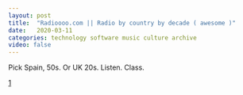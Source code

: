 ```yaml
---
layout: post
title:  "Radioooo.com || Radio by country by decade ( awesome )"
date:   2020-03-11
categories: technology software music culture archive
video: false
---
```


Pick Spain, 50s.   Or UK 20s.   Listen.  Class.

[1]

[1]: //radiooooo.com/

